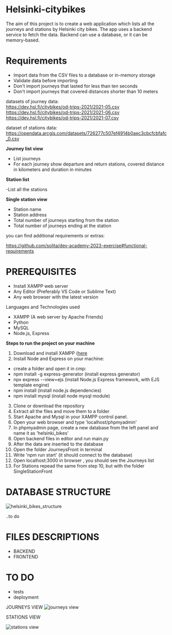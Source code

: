 # Helsinki-citybikes

The aim of this project is to create a web application which lists all the journeys and stations by Helsinki city bikes. The app uses a backend service to fetch the data. Backend can use a database, or it can be memory-based. 

# Requirements

- Import data from the CSV files to a database or in-memory storage
- Validate data before importing
- Don't import journeys that lasted for less than ten seconds
- Don't import journeys that covered distances shorter than 10 meters

datasets of journey data:<br>
https://dev.hsl.fi/citybikes/od-trips-2021/2021-05.csv<br>
https://dev.hsl.fi/citybikes/od-trips-2021/2021-06.csv<br>
https://dev.hsl.fi/citybikes/od-trips-2021/2021-07.csv

dataset of stations data:<br>
https://opendata.arcgis.com/datasets/726277c507ef4914b0aec3cbcfcbfafc_0.csv

<b>Journey list view</b><br>

- List journeys
- For each journey show departure and return stations, covered distance in kilometers and duration in minutes

<b>Station list</b><br>

-List all the stations

<b>Single station view</b><br>

- Station name
- Station address
- Total number of journeys starting from the station
- Total number of journeys ending at the station

you can find additional requirements or extras:  

https://github.com/solita/dev-academy-2023-exercise#functional-requirements

# PREREQUISITES

- Install XAMPP web server
- Any Editor (Preferably VS Code or Sublime Text)
- Any web browser with the latest version


Languages and Technologies used

- XAMPP (A web server by Apache Friends)
- Python
- MySQL
- Node.js, Express


<b>Steps to run the project on your machine</b>

1. Download and install XAMPP ([here](https://www.wikihow.com/Install-XAMPP-for-Windows)
2. Install Node and Express on your machine:
  - create a folder and open it in cmp: 
  - npm install -g express-generator (install express generator)
  - npx express --view=ejs (install Node.js Express framework, with EJS template engine)
  - npm install (install node.js dependencies)
  - npm install mysql (install node mysql module)
 
3. Clone or download the repository 
4. Extract all the files and move them to a folder
5. Start Apache and Mysql in your XAMPP control panel. 
6. Open your web browser and type 'localhost/phpmyadmin' 
7. In phpmyadmin page, create a new database from the left panel and name it as 'helsinki_bikes'
8. Open backend files in editor and run main.py
9. After the data are inserted to the database
10. Open the folder JourneysFront in terminal
11. Write 'npm run start' (it should connect to the database)
12. Open localhost:3000 in browser , you should see the Journeys list
13. For Stations repead the same from step 10, but with the folder SingleStationFront

# DATABASE STRUCTURE

![helsinki_bikes_structure](https://user-images.githubusercontent.com/105230372/215819132-10c70a02-85e6-4bbd-804c-b9f2b15999c6.jpg)

..to do

# FILES DESCRIPTIONS

- BACKEND
- FRONTEND

# TO DO
- tests
- deployment

JOURNEYS VIEW
![journeys view](https://user-images.githubusercontent.com/105230372/216556861-7457560e-32fe-4dd3-8d82-d2e2f027742d.jpg)


STATIONS VIEW

![stations view](https://user-images.githubusercontent.com/105230372/216557811-b1c604ba-05d4-47f4-821b-d6e94cc512fb.jpg)
